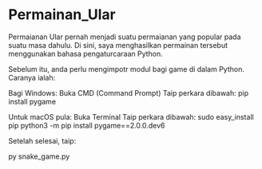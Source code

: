 # Permainan_Ular
Permaianan Ular pernah menjadi suatu permaianan yang popular pada suatu masa dahulu. Di sini, saya menghasilkan permainan tersebut menggunakan bahasa pengaturcaraan Python.

Sebelum itu, anda perlu mengimpotr modul bagi game di dalam Python. Caranya ialah:

Bagi Windows:
Buka CMD (Command Prompt)
Taip perkara dibawah:
pip install pygame

Untuk macOS pula:
Buka Terminal
Taip perkara dibawah:
sudo easy_install pip
python3 -m pip install pygame==2.0.0.dev6

Setelah selesai, taip:

py snake_game.py

